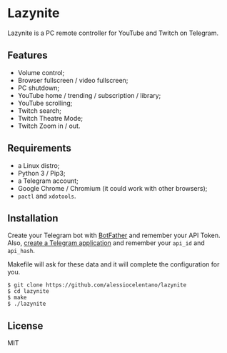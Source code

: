 # Lazynite
Lazynite is a PC remote controller for YouTube and Twitch on Telegram. 

## Features
- Volume control;
- Browser fullscreen / video fullscreen;
- PC shutdown;
- YouTube home / trending / subscription / library;
- YouTube scrolling;
- Twitch search;
- Twitch Theatre Mode;
- Twitch Zoom in / out.

## Requirements
- a Linux distro;
- Python 3 / Pip3;
- a Telegram account;
- Google Chrome / Chromium (it could work with other browsers);
- ```pactl``` and ```xdotools```.

## Installation
Create your Telegram bot with [BotFather](https://t.me/botfather) and remember your API Token. Also, [create a Telegram application](https://my.telegram.org/apps) and remember your ```api_id``` and ```api_hash```.

Makefile will ask for these data and it will complete the configuration for you.


```
$ git clone https://github.com/alessiocelentano/lazynite
$ cd lazynite
$ make
$ ./lazynite
```

## License
MIT
